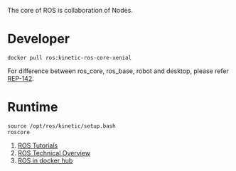 
The core of ROS is collaboration of Nodes.
# Developer

```
docker pull ros:kinetic-ros-core-xenial
```
For difference between ros_core, ros_base, robot and desktop, please refer [REP-142](http://www.ros.org/reps/rep-0142.html).

# Runtime
```
source /opt/ros/kinetic/setup.bash
roscore
```

1. [ROS Tutorials](http://wiki.ros.org/ROS/Tutorials)
2. [ROS Technical Overview](http://wiki.ros.org/ROS/Technical%20Overview)
3. [ROS in docker hub](https://hub.docker.com/_/ros/)

